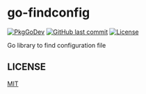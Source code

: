 # go-findconfig

[![PkgGoDev](https://pkg.go.dev/badge/github.com/suzuki-shunsuke/go-findconfig/findconfig)](https://pkg.go.dev/github.com/suzuki-shunsuke/go-findconfig/findconfig)
[![GitHub last commit](https://img.shields.io/github/last-commit/suzuki-shunsuke/go-findconfig.svg)](https://github.com/suzuki-shunsuke/go-findconfig)
[![License](http://img.shields.io/badge/license-mit-blue.svg?style=flat-square)](https://raw.githubusercontent.com/suzuki-shunsuke/go-findconfig/main/LICENSE)

Go library to find configuration file

## LICENSE

[MIT](LICENSE)

